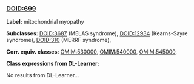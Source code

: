 
### [DOID:699](http://purl.obolibrary.org/obo/DOID_699)
**Label:** mitochondrial myopathy

**Subclasses:** [DOID:3687](http://purl.obolibrary.org/obo/DOID_3687) (MELAS syndrome), [DOID:12934](http://purl.obolibrary.org/obo/DOID_12934) (Kearns-Sayre syndrome), [DOID:310](http://purl.obolibrary.org/obo/DOID_310) (MERRF syndrome), 

**Corr. equiv. classes:** [OMIM:530000](http://purl.obolibrary.org/obo/OMIM_530000), [OMIM:540000](http://purl.obolibrary.org/obo/OMIM_540000), [OMIM:545000](http://purl.obolibrary.org/obo/OMIM_545000), 

**Class expressions from DL-Learner:**

No results from DL-Learner...



